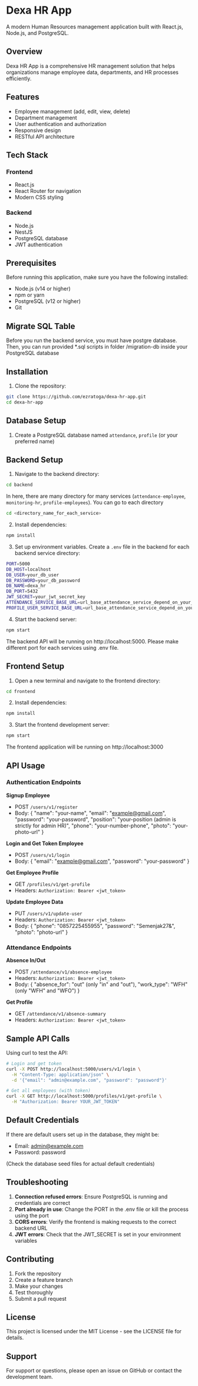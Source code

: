 # Dexa HR App

A modern Human Resources management application built with React.js, Node.js, and PostgreSQL.

## Overview

Dexa HR App is a comprehensive HR management solution that helps organizations manage employee data, departments, and HR processes efficiently.

## Features

- Employee management (add, edit, view, delete)
- Department management
- User authentication and authorization
- Responsive design
- RESTful API architecture

## Tech Stack

### Frontend
- React.js
- React Router for navigation
- Modern CSS styling

### Backend
- Node.js
- NestJS
- PostgreSQL database
- JWT authentication

## Prerequisites

Before running this application, make sure you have the following installed:

- Node.js (v14 or higher)
- npm or yarn
- PostgreSQL (v12 or higher)
- Git

## Migrate SQL Table
Before you run the backend service, you must have postgre database. Then, you can run provided *.sql scripts in folder /migration-db inside your PostgreSQL database

## Installation

1. Clone the repository:
```bash
git clone https://github.com/ezratoga/dexa-hr-app.git
cd dexa-hr-app
```

## Database Setup

1. Create a PostgreSQL database named `attendance`, `profile` (or your preferred name)

## Backend Setup

1. Navigate to the backend directory:
```bash
cd backend
```
In here, there are many directory for many services (`attendance-employee`, `monitoring-hr`, `profile-employees`). You can go to each directory

```bash
cd <directory_name_for_each_service>
```

2. Install dependencies:
```bash
npm install
```

3. Set up environment variables. Create a `.env` file in the backend for each backend service directory:
```bash
PORT=5000
DB_HOST=localhost
DB_USER=your_db_user
DB_PASSWORD=your_db_password
DB_NAME=dexa_hr
DB_PORT=5432
JWT_SECRET=your_jwt_secret_key
ATTENDANCE_SERVICE_BASE_URL=url_base_attendance_service_depend_on_your_port
PROFILE_USER_SERVICE_BASE_URL=url_base_attendance_service_depend_on_your_port
```

4. Start the backend server:
```bash
npm start
```

The backend API will be running on http://localhost:5000. Please make different port for each services using .env file.

## Frontend Setup

1. Open a new terminal and navigate to the frontend directory:
```bash
cd frontend
```

2. Install dependencies:
```bash
npm install
```

3. Start the frontend development server:
```bash
npm start
```

The frontend application will be running on http://localhost:3000

## API Usage

### Authentication Endpoints

**Signup Employee**
- POST `/users/v1/register`
- Body: {
    "name": "your-name",
    "email": "example@gmail.com",
    "password": "your-password",
    "position": "your-position (admin is strictly for admin HR)", 
    "phone": "your-number-phone",
    "photo": "your-photo-url"
}

**Login and Get Token Employee**
- POST `/users/v1/login`
- Body: {
    "email": "example@gmail.com",
    "password": "your-password"
}

**Get Employee Profile**
- GET `/profiles/v1/get-profile`
- Headers: `Authorization: Bearer <jwt_token>`

**Update Employee Data**
- PUT `/users/v1/update-user`
- Headers: `Authorization: Bearer <jwt_token>`
- Body: {
    "phone": "0857225455955",
    "password": "Semenjak27&",
    "photo": "photo-url"
}

### Attendance Endpoints

**Absence In/Out**
- POST `/attendance/v1/absence-employee`
- Headers: `Authorization: Bearer <jwt_token>`
- Body: {
    "absence_for": "out" (only "in" and "out"),
    "work_type": "WFH" (only "WFH" and "WFO")
}

**Get Profile**
- GET `/attendance/v1/absence-summary`
- Headers: `Authorization: Bearer <jwt_token>`

## Sample API Calls

Using curl to test the API:

```bash
# Login and get token
curl -X POST http://localhost:5000/users/v1/login \
  -H "Content-Type: application/json" \
  -d '{"email": "admin@example.com", "password": "password"}'

# Get all employees (with token)
curl -X GET http://localhost:5000/profiles/v1/get-profile \
  -H "Authorization: Bearer YOUR_JWT_TOKEN"
```

## Default Credentials

If there are default users set up in the database, they might be:
- Email: admin@example.com
- Password: password

(Check the database seed files for actual default credentials)

## Troubleshooting

1. **Connection refused errors**: Ensure PostgreSQL is running and credentials are correct
2. **Port already in use**: Change the PORT in the .env file or kill the process using the port
3. **CORS errors**: Verify the frontend is making requests to the correct backend URL
4. **JWT errors**: Check that the JWT_SECRET is set in your environment variables

## Contributing

1. Fork the repository
2. Create a feature branch
3. Make your changes
4. Test thoroughly
5. Submit a pull request

## License

This project is licensed under the MIT License - see the LICENSE file for details.

## Support

For support or questions, please open an issue on GitHub or contact the development team.